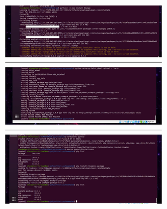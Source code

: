 ![](../PW4/install_from_remote_repo.jpg)

---

![](../PW4/upload_to_artifactory.jpg)

---

![](../PW4/install_package_from_local_repo.jpg)